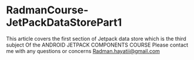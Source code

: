# RadmanCourse-JetPackDataStorePart1
This article covers the first section of
Jetpack data store which is the third subject
Of the ANDROID JETPACK COMPONENTS COURSE
Please contact me with any questions or concerns
Radman.hayatii@gmail.com
